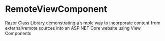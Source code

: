 # RemoteViewComponent
 Razor Class Library demonstrating a simple way to incorporate content from external/remote sources into an ASP.NET Core website using View Components
